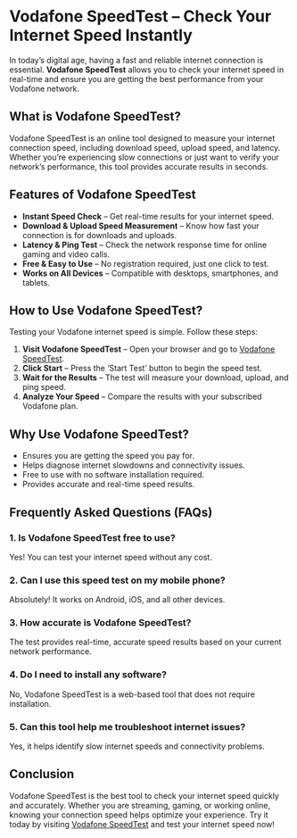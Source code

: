 # Vodafone SpeedTest – Check Your Internet Speed Instantly

In today’s digital age, having a fast and reliable internet connection is essential. **Vodafone SpeedTest** allows you to check your internet speed in real-time and ensure you are getting the best performance from your Vodafone network.

## What is Vodafone SpeedTest?

Vodafone SpeedTest is an online tool designed to measure your internet connection speed, including download speed, upload speed, and latency. Whether you’re experiencing slow connections or just want to verify your network’s performance, this tool provides accurate results in seconds.

## Features of Vodafone SpeedTest

- **Instant Speed Check** – Get real-time results for your internet speed.
- **Download & Upload Speed Measurement** – Know how fast your connection is for downloads and uploads.
- **Latency & Ping Test** – Check the network response time for online gaming and video calls.
- **Free & Easy to Use** – No registration required, just one click to test.
- **Works on All Devices** – Compatible with desktops, smartphones, and tablets.

## How to Use Vodafone SpeedTest?

Testing your Vodafone internet speed is simple. Follow these steps:

1. **Visit Vodafone SpeedTest** – Open your browser and go to [Vodafone SpeedTest](https://www.vodafonespeedtest.net/).
2. **Click Start** – Press the ‘Start Test’ button to begin the speed test.
3. **Wait for the Results** – The test will measure your download, upload, and ping speed.
4. **Analyze Your Speed** – Compare the results with your subscribed Vodafone plan.

## Why Use Vodafone SpeedTest?

- Ensures you are getting the speed you pay for.
- Helps diagnose internet slowdowns and connectivity issues.
- Free to use with no software installation required.
- Provides accurate and real-time speed results.

## Frequently Asked Questions (FAQs)

### 1. Is Vodafone SpeedTest free to use?
Yes! You can test your internet speed without any cost.

### 2. Can I use this speed test on my mobile phone?
Absolutely! It works on Android, iOS, and all other devices.

### 3. How accurate is Vodafone SpeedTest?
The test provides real-time, accurate speed results based on your current network performance.

### 4. Do I need to install any software?
No, Vodafone SpeedTest is a web-based tool that does not require installation.

### 5. Can this tool help me troubleshoot internet issues?
Yes, it helps identify slow internet speeds and connectivity problems.

## Conclusion

Vodafone SpeedTest is the best tool to check your internet speed quickly and accurately. Whether you are streaming, gaming, or working online, knowing your connection speed helps optimize your experience. Try it today by visiting [Vodafone SpeedTest](https://www.vodafonespeedtest.net/) and test your internet speed now!

